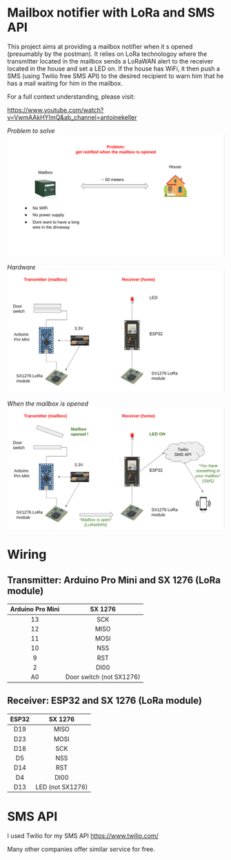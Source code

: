 # Mailbox notifier with LoRa and SMS API

This project aims at providing a mailbox notifier when it s opened (presumably by the postman). It relies on LoRa technologoy where the transmitter located in the mailbox sends a LoRaWAN alert to the receiver located in the house and set a LED on. If the house has WiFi, it then push a SMS (using Twilio free SMS API) to the desired recipient to warn him that he has a mail waiting for him in the mailbox.

For a full context understanding, please visit:

https://www.youtube.com/watch?v=VwmAAkHYImQ&ab_channel=antoinekeller

<p>
<em>Problem to solve</em></br>
<img src="res/situation.png"  width="800" alt>
</p>

<p>
<em>Hardware</em></br>
<img src="res/schema.png"  width="800" alt>
</p>

<p>
<em>When the mailbox is opened</em></br>
<img src="res/mailbox_opened.png"  width="800" alt>
</p>

# Wiring

## Transmitter: Arduino Pro Mini and SX 1276 (LoRa module)

|  Arduino Pro Mini |  SX 1276 |
| :----:   |  :----: |
| 13 | SCK |
| 12 | MISO |
| 11 | MOSI |
| 10 | NSS |
| 9 | RST |
| 2 | DI00 |
| A0 | Door switch (not SX1276) |

## Receiver: ESP32 and SX 1276 (LoRa module)

|  ESP32 |  SX 1276 |
| :----:   |  :----: |
| D19 | MISO |
| D23 | MOSI |
| D18 | SCK |
| D5 | NSS |
| D14 | RST |
| D4 | DI00 |
| D13 | LED (not SX1276) |

# SMS API

I used  Twilio for my SMS API https://www.twilio.com/

Many other companies offer similar service for free.